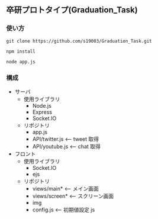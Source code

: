 ## 卒研プロトタイプ(Graduation_Task)

### 使い方

```
git clone https://github.com/s19003/Graduation_Task.git
```

```
npm install
```

```
node app.js
```

### 構成

- サーバ
  - 使用ライブラリ
    - Node.js
    - Express
    - Socket.IO
  - リポジトリ
    - app.js
    - API/twitter.js <-- tweet 取得
    - API/youtube.js <-- chat 取得
- フロント
  - 使用ライブラリ
    - Socket.IO
    - ejs
  - リポジトリ
    - views/main\* <-- メイン画面
    - views/screen\* <-- スクリーン画面
    - img
    - config.js <-- 初期値設定 js
